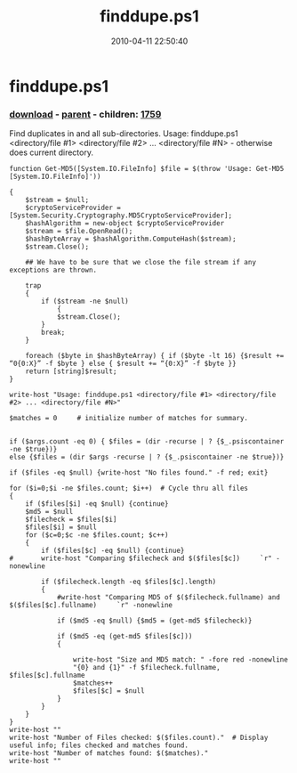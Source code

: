 ﻿---
pid:            1758
poster:         James Gentile
title:          finddupe.ps1
date:           2010-04-11 22:50:40
format:         posh
parent:         1757
parent:         1757
children:       1759
---

# finddupe.ps1

### [download](1758.ps1) - [parent](1757.md) - children: [1759](1759.md)

Find duplicates in <directorys> and all sub-directories. Usage: finddupe.ps1 <directory/file #1> <directory/file #2> ... <directory/file #N> - otherwise does current directory.

```posh
function Get-MD5([System.IO.FileInfo] $file = $(throw 'Usage: Get-MD5 [System.IO.FileInfo]'))

{
  	$stream = $null;
  	$cryptoServiceProvider = [System.Security.Cryptography.MD5CryptoServiceProvider];
  	$hashAlgorithm = new-object $cryptoServiceProvider
  	$stream = $file.OpenRead();
  	$hashByteArray = $hashAlgorithm.ComputeHash($stream);
  	$stream.Close();

  	## We have to be sure that we close the file stream if any exceptions are thrown.

  	trap
  	{
   		if ($stream -ne $null)
    		{
			$stream.Close();
		}
  		break;
	}	

 	foreach ($byte in $hashByteArray) { if ($byte -lt 16) {$result += “0{0:X}” -f $byte } else { $result += “{0:X}” -f $byte }}
	return [string]$result;
}

write-host "Usage: finddupe.ps1 <directory/file #1> <directory/file #2> ... <directory/file #N>"

$matches = 0     # initialize number of matches for summary.


if ($args.count -eq 0) { $files = (dir -recurse | ? {$_.psiscontainer -ne $true})}
else {$files = (dir $args -recurse | ? {$_.psiscontainer -ne $true})}

if ($files -eq $null) {write-host "No files found." -f red; exit}

for ($i=0;$i -ne $files.count; $i++)  # Cycle thru all files
{
	if ($files[$i] -eq $null) {continue}
	$md5 = $null
	$filecheck = $files[$i]
	$files[$i] = $null	
	for ($c=0;$c -ne $files.count; $c++)
	{
		if ($files[$c] -eq $null) {continue}
#		write-host "Comparing $filecheck and $($files[$c])     `r" -nonewline
	
		if ($filecheck.length -eq $files[$c].length)
		{
			#write-host "Comparing MD5 of $($filecheck.fullname) and $($files[$c].fullname)     `r" -nonewline	

			if ($md5 -eq $null) {$md5 = (get-md5 $filecheck)}

			if ($md5 -eq (get-md5 $files[$c]))
			{
				
				write-host "Size and MD5 match: " -fore red -nonewline
				"{0} and {1}" -f $filecheck.fullname, $files[$c].fullname
				$matches++
				$files[$c] = $null
			}
		}
	}
}
write-host ""
write-host "Number of Files checked: $($files.count)."	# Display useful info; files checked and matches found.
write-host "Number of matches found: $($matches)."
write-host ""
```
